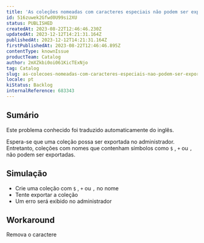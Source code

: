 ```yaml
---
title: 'As coleções nomeadas com caracteres especiais não podem ser exportadas'
id: 516zuwek2Gfwd0U99si2XU
status: PUBLISHED
createdAt: 2023-08-22T12:46:46.230Z
updatedAt: 2023-12-12T14:21:31.164Z
publishedAt: 2023-12-12T14:21:31.164Z
firstPublishedAt: 2023-08-22T12:46:46.895Z
contentType: knownIssue
productTeam: Catalog
author: 2mXZkbi0oi061KicTExNjo
tag: Catalog
slug: as-colecoes-nomeadas-com-caracteres-especiais-nao-podem-ser-exportadas
locale: pt
kiStatus: Backlog
internalReference: 683343
---
```


## Sumário

<div class="alert alert-info">
  <p>Este problema conhecido foi traduzido automaticamente do inglês.</p>
</div>


Espera-se que uma coleção possa ser exportada no administrador. Entretanto, coleções com nomes que contenham símbolos como `$` , `+` ou `,` não podem ser exportadas.

## Simulação



- Crie uma coleção com `$` , `+` ou `,` no nome
- Tente exportar a coleção
- Um erro será exibido no administrador



## Workaround


Remova o caractere




